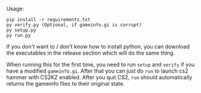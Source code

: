 Usage:
```
pip install -r requirements.txt
py verify.py (Optional, if gameinfo.gi is corrupt)
py setup.py
py run.py
```

If you don't want to / don't know how to install python, you can download the executables in the release section which will do the same thing.

When running this for the first time, you need to run `setup` and `verify` if you have a modified `gameinfo.gi`. After that you can just do `run` to launch cs2 hammer with CS2KZ enabled. After you quit CS2, `run` should automatically returns the gameinfo files to their original state.
